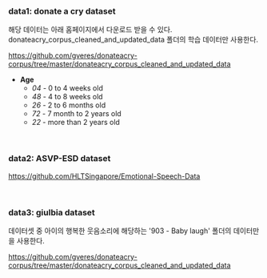 ### data1: donate a cry dataset

해당 데이터는 아래 홈페이지에서 다운로드 받을 수 있다. donateacry_corpus_cleaned_and_updated_data 폴더의 학습 데이터만 사용한다.

https://github.com/gveres/donateacry-corpus/tree/master/donateacry_corpus_cleaned_and_updated_data

- **Age**
  - _04_ - 0 to 4 weeks old
  - _48_ - 4 to 8 weeks old
  - _26_ - 2 to 6 months old
  - _72_ - 7 month to 2 years old
  - _22_ - more than 2 years old

<br>

### data2: ASVP-ESD dataset

https://github.com/HLTSingapore/Emotional-Speech-Data

<br>

### data3: giulbia dataset

데이터셋 중 아이의 행복한 웃음소리에 해당하는 '903 - Baby laugh' 폴더의 데이터만을 사용한다.

https://github.com/gveres/donateacry-corpus/tree/master/donateacry_corpus_cleaned_and_updated_data
